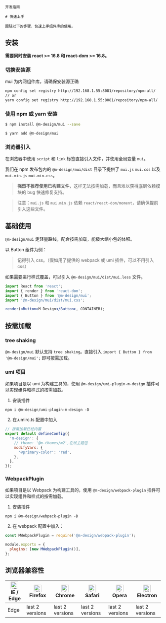`````
开发指南

# 快速上手

跟随以下的步骤，快速上手组件库的使用。
`````

## 安装

**需要同时安装 react >= 16.8 和 react-dom >= 16.8。**

### 切换安装源

mui 为内网组件库，请确保安装源正确

```bash
npm config set registry http://192.168.1.55:8081/repository/npm-all/
// or
yarn config set registry http://192.168.1.55:8081/repository/npm-all/
```

### 使用 npm 或 yarn 安装

```bash
$ npm install @m-design/mui --save
```

```bash
$ yarn add @m-design/mui
```

### 浏览器引入

在浏览器中使用 `script` 和 `link` 标签直接引入文件，并使用全局变量 `mui`。

我们在 npm 发布包内的 `@m-design/mui/dist` 目录下提供了 `mui.js` `mui.css` 以及 `mui.min.js` `mui.min.css`。

> **强烈不推荐使用已构建文件**，这样无法按需加载，而且难以获得底层依赖模块的 bug 快速修复支持。

> 注意：`mui.js` 和 `mui.min.js` 依赖 `react/react-dom/moment`，请确保提前引入这些文件。

## 基础使用

`@m-design/mui` 走轻量路线，配合按需加载，能极大缩小包的体积。

以 Button 组件为例：

> 记得引入 css。（假如用了提供的 webpack 或 umi 插件，可以不用引入 css）

如果需要进行样式覆盖，可以引入 `@m-design/mui/dist/mui.less` 文件。

```jsx
import React from 'react';
import { render } from 'react-dom';
import { Button } from '@m-design/mui';
import '@m-design/mui/dist/mui.css';

render(<Button>M Design</Button>, CONTAINER);
```

## 按需加载

### tree shaking

`@m-design/mui` 默认支持 `tree shaking`。直接引入 `import { Button } from '@m-design/mui';` 即可按需加载。

### umi 项目

如果项目是以 umi 为构建工具的，使用 `@m-design/umi-plugin-m-design` 插件可以实现组件和样式的按需加载。

1. 安装插件

```
npm i @m-design/umi-plugin-m-design -D
```

2. 在.umirc.ts 配置中加入

```js
// 按需加载已经内置
export default defineConfig({
  'm-design': {
    // theme: '@m-themes/m2',在线主题包
    modifyVars: {
      '@primary-color': 'red',
    },
  },
});
```

### WebpackPlugin

如果项目是以 Webpack 为构建工具的，使用 `@m-design/webpack-plugin` 插件可以实现组件和样式的按需加载。

1. 安装插件

```
npm i @m-design/webpack-plugin -D
```

2. 在 webpack 配置中加入：

```js
const MWebpackPlugin = require('@m-design/webpack-plugin');
```

```js
module.exports = {
  plugins: [new MWebpackPlugin()],
};
```

## 浏览器兼容性

| [<img src="https://p1-arco.byteimg.com/tos-cn-i-uwbnlip3yd/08095282566ac4e0fd98f89aed934b65.png~tplv-uwbnlip3yd-png.png" alt="IE / Edge" width="24px" height="24px" />](http://godban.github.io/browsers-support-badges/)<br/>IE / Edge | [<img src="https://p1-arco.byteimg.com/tos-cn-i-uwbnlip3yd/40ad73571879dd8d9fd3fd524e0e45a4.png~tplv-uwbnlip3yd-png.png" alt="Firefox" width="24px" height="24px" />](http://godban.github.io/browsers-support-badges/)<br/>Firefox | [<img src="https://p1-arco.byteimg.com/tos-cn-i-uwbnlip3yd/4f59d35f6d6837b042c8badd95871b1d.png~tplv-uwbnlip3yd-png.png" alt="Chrome" width="24px" height="24px" />](http://godban.github.io/browsers-support-badges/)<br/>Chrome | [<img src="https://p1-arco.byteimg.com/tos-cn-i-uwbnlip3yd/eee2667f837a9c2ed531805850bf43ec.png~tplv-uwbnlip3yd-png.png" alt="Safari" width="24px" height="24px" />](http://godban.github.io/browsers-support-badges/)<br/>Safari | [<img src="https://p1-arco.byteimg.com/tos-cn-i-uwbnlip3yd/3240334d3967dd263c8f4cdd2d93c525.png~tplv-uwbnlip3yd-png.png" alt="Opera" width="24px" height="24px" />](http://godban.github.io/browsers-support-badges/)<br/>Opera | [<img src="https://p1-arco.byteimg.com/tos-cn-i-uwbnlip3yd/f2454685df95a1a557a61861c5bec256.png~tplv-uwbnlip3yd-png.png" alt="Electron" width="24px" height="24px" />](http://godban.github.io/browsers-support-badges/)<br/>Electron |
| --- | --- | --- | --- | --- | --- |
| Edge | last 2 versions | last 2 versions | last 2 versions | last 2 versions | last 2 versions |
